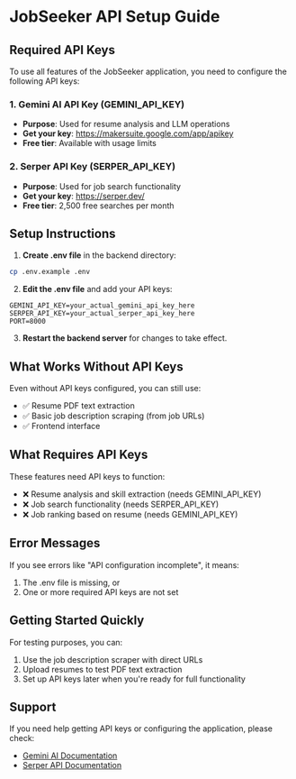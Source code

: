 # JobSeeker API Setup Guide

## Required API Keys

To use all features of the JobSeeker application, you need to configure the following API keys:

### 1. Gemini AI API Key (GEMINI_API_KEY)
- **Purpose**: Used for resume analysis and LLM operations
- **Get your key**: https://makersuite.google.com/app/apikey
- **Free tier**: Available with usage limits

### 2. Serper API Key (SERPER_API_KEY)  
- **Purpose**: Used for job search functionality
- **Get your key**: https://serper.dev/
- **Free tier**: 2,500 free searches per month

## Setup Instructions

1. **Create .env file** in the backend directory:
```bash
cp .env.example .env
```

2. **Edit the .env file** and add your API keys:
```
GEMINI_API_KEY=your_actual_gemini_api_key_here
SERPER_API_KEY=your_actual_serper_api_key_here
PORT=8000
```

3. **Restart the backend server** for changes to take effect.

## What Works Without API Keys

Even without API keys configured, you can still use:
- ✅ Resume PDF text extraction  
- ✅ Basic job description scraping (from job URLs)
- ✅ Frontend interface

## What Requires API Keys

These features need API keys to function:
- ❌ Resume analysis and skill extraction (needs GEMINI_API_KEY)
- ❌ Job search functionality (needs SERPER_API_KEY)
- ❌ Job ranking based on resume (needs GEMINI_API_KEY)

## Error Messages

If you see errors like "API configuration incomplete", it means:
1. The .env file is missing, or
2. One or more required API keys are not set

## Getting Started Quickly

For testing purposes, you can:
1. Use the job description scraper with direct URLs
2. Upload resumes to test PDF text extraction
3. Set up API keys later when you're ready for full functionality

## Support

If you need help getting API keys or configuring the application, please check:
- [Gemini AI Documentation](https://ai.google.dev/docs)
- [Serper API Documentation](https://serper.dev/api) 